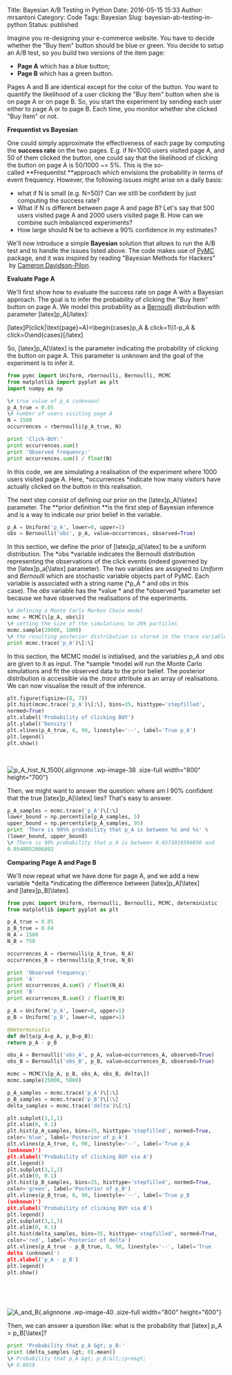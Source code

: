 Title: Bayesian A/B Testing in Python
Date: 2016-05-15 15:33
Author: mrsantoni
Category: Code
Tags: Bayesian
Slug: bayesian-ab-testing-in-python
Status: published

Imagine you re-designing your e-commerce website. You have to decide
whether the "Buy Item" button should be blue or green. You decide to
setup an A/B test, so you build two versions of the item page:

-   **Page A** which has a blue button;
-   **Page B** which has a green button.

Pages A and B are identical except for the color of the button. You want
to quantify the likelihood of a user clicking the "Buy Item" button when
she is on page A or on page B. So, you start the experiment by sending
each user either to page A or to page B. Each time, you monitor whether
she clicked "Buy Item" or not.

**Frequentist vs Bayesian**

One could simply approximate the effectiveness of each page by computing
the **success rate** on the two pages. E.g. if N=1000 users visited page
A, and 50 of them clicked the button, one could say that the likelihood
of clicking the button on page A is 50/1000 \~= 5%. This is the
so-called **Frequentist **approach which envisions the probability in
terms of event frequency. However, the following issues might arise on a
daily basis:

-   what if N is small (e.g. N=50)? Can we still be confident by just
    computing the success rate?
-   What if N is different between page A and page B? Let's say that 500
    users visited page A and 2000 users visited page B. How can we
    combine such imbalanced experiments?
-   How large should N be to achieve a 90% confidence in my estimates?

We'll now introduce a simple **Bayesian** solution that allows to run
the A/B test and to handle the issues listed above. The code makes use
of [PyMC](https://pymc-devs.github.io/pymc/) package, and it was
inspired by reading "Bayesian Methods for Hackers"  by [Cameron
Davidson-Pilon](https://twitter.com/Cmrn_DP?ref_src=twsrc%5Egoogle%7Ctwcamp%5Eserp%7Ctwgr%5Eauthor).

**Evaluate Page A**

We'll first show how to evaluate the success rate on page A with a
Bayesian approach. The goal is to infer the probability of clicking the
"Buy Item" button on page A. We model this probability as a
[Bernoulli](https://www.wikiwand.com/en/Bernoulli_distribution)
distribution with parameter \[latex\]p_A\[/latex\]:

\[latex\]P(click|\\text{page}=A)=\\begin{cases}p_A & click=1\\\\1-p_A
& click=0\\end{cases}\[/latex\]

So, \[latex\]p_A\[\\latex\] is the parameter indicating the probability
of clicking the button on page A. This parameter is unknown and the goal
of the experiment is to infer it.

```python
from pymc import Uniform, rbernoulli, Bernoulli, MCMC
from matplotlib import pyplot as plt
import numpy as np

\# true value of p_A (unknown)
p_A_true = 0.05
\# number of users visiting page A
N = 1500
occurrences = rbernoulli(p_A_true, N)

print 'Click-BUY:'
print occurrences.sum()
print 'Observed frequency:'
print occurrences.sum() / float(N)
```

In this code, we are simulating a realisation of the experiment where
1000 users visited page A. Here, *occurrences *indicate how many
visitors have actually clicked on the button in this realisation.

The next step consist of defining our prior on the
\[latex\]p_A\[\\latex\] parameter. The **prior definition **is the
first step of Bayesian inference and is a way to indicate our prior
belief in the variable.

```python
p_A = Uniform('p_A', lower=0, upper=1)
obs = Bernoulli('obs', p_A, value=occurrences, observed=True)
```

In this section, we define the prior of \[latex\]p_a\[\\latex\] to be a
uniform distribution. The *obs *variable indicates the Bernoulli
distribution representing the observations of the click events (indeed
governed by the \[latex\]p_a\[\\latex\] parameter). The two variables
are assigned to *Uniform* and *Bernoulli* which are stochastic variable
objects part of PyMC. Each variable is associated with a string name
(*p_A * and *obs* in this case). The *obs* variable has the *value *
and the *observed *parameter set because we have observed the
realisations of the experiments.

```python
\# defining a Monte Carlo Markov Chain model
mcmc = MCMC(\[p_A, obs\])
\# setting the size of the simulations to 20k particles
mcmc.sample(20000, 1000)
\# the resulting posterior distribution is stored in the trace variable
print mcmc.trace('p_A')\[:\]
```

In this section, the MCMC model is initialised, and the variables *p_A*
and *obs* are given to it as input. The *sample *model will run the
Monte Carlo simulations and fit the observed data to the prior belief.
The posterior distribution is accessible via the *.trace* attribute as
an array of realisations. We can now visualise the result of the
inference.

```python
plt.figure(figsize=(8, 7))
plt.hist(mcmc.trace('p_A')\[:\], bins=35, histtype='stepfilled',
normed=True)
plt.xlabel('Probability of clicking BUY')
plt.ylabel('Density')
plt.vlines(p_A_true, 0, 90, linestyle='--', label='True p_A')
plt.legend()
plt.show()
```

 

![p_A_hist_N_1500]({filename}/images/p_A_hist_N_1500.png){.alignnone
.wp-image-38 .size-full width="800" height="700"}

Then, we might want to answer the question: where am I 90% confident
that the true \[latex\]p_A\[\\latex\] lies? That's easy to answer.

```python
p_A_samples = mcmc.trace('p_A')\[:\]
lower_bound = np.percentile(p_A_samples, 5)
upper_bound = np.percentile(p_A_samples, 95)
print 'There is 90%% probability that p_A is between %s and %s' %
(lower_bound, upper_bound)
\# There is 90% probability that p_A is between 0.0373019596856 and
0.0548052806892
```

**Comparing Page A and Page B**

We'll now repeat what we have done for page A, and we add a new
variable *delta *indicating the difference
between \[latex\]p_A\[\\latex\] and \[latex\]p_B\[\\latex\].

```python
from pymc import Uniform, rbernoulli, Bernoulli, MCMC, deterministic
from matplotlib import pyplot as plt

p_A_true = 0.05
p_B_true = 0.04
N_A = 1500
N_B = 750

occurrences_A = rbernoulli(p_A_true, N_A)
occurrences_B = rbernoulli(p_B_true, N_B)

print 'Observed frequency:'
print 'A'
print occurrences_A.sum() / float(N_A)
print 'B'
print occurrences_B.sum() / float(N_B)

p_A = Uniform('p_A', lower=0, upper=1)
p_B = Uniform('p_B', lower=0, upper=1)

@deterministic
def delta(p_A=p_A, p_B=p_B):
return p_A - p_B

obs_A = Bernoulli('obs_A', p_A, value=occurrences_A, observed=True)
obs_B = Bernoulli('obs_B', p_B, value=occurrences_B, observed=True)

mcmc = MCMC(\[p_A, p_B, obs_A, obs_B, delta\])
mcmc.sample(25000, 5000)

p_A_samples = mcmc.trace('p_A')\[:\]
p_B_samples = mcmc.trace('p_B')\[:\]
delta_samples = mcmc.trace('delta')\[:\]

plt.subplot(3,1,1)
plt.xlim(0, 0.1)
plt.hist(p_A_samples, bins=35, histtype='stepfilled', normed=True,
color='blue', label='Posterior of p_A')
plt.vlines(p_A_true, 0, 90, linestyle='--', label='True p_A
(unknown)')
plt.xlabel('Probability of clicking BUY via A')
plt.legend()
plt.subplot(3,1,2)
plt.xlim(0, 0.1)
plt.hist(p_B_samples, bins=35, histtype='stepfilled', normed=True,
color='green', label='Posterior of p_B')
plt.vlines(p_B_true, 0, 90, linestyle='--', label='True p_B
(unknown)')
plt.xlabel('Probability of clicking BUY via B')
plt.legend()
plt.subplot(3,1,3)
plt.xlim(0, 0.1)
plt.hist(delta_samples, bins=35, histtype='stepfilled', normed=True,
color='red', label='Posterior of delta')
plt.vlines(p_A_true - p_B_true, 0, 90, linestyle='--', label='True
delta (unknown)')
plt.xlabel('p_A - p_B')
plt.legend()
plt.show()

```

 

 

![A_and_B]({filename}/images/A_and_B.png){.alignnone
.wp-image-40 .size-full width="800" height="600"}

Then, we can answer a question like: what is the probability that
\[latex\] p_A &gt; p_B\[\\latex\]?

```python
print 'Probability that p_A &gt; p_B:'
print (delta_samples &gt; 0).mean()
\# Probability that p_A &gt; p_B:&lt;/pre&gt;
\# 0.8919
```
